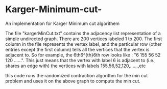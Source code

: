 # Karger-Minimum-cut-
An implementation for Karger Minimum cut  algorithem

The file "kargerMinCut.txt" contains the adjacency list representation of a simple undirected graph. There are 200 vertices labeled 1 to 200. The first column in the file represents the vertex label, and the particular row (other entries except the first column) tells all the vertices that the vertex is adjacent to. So for example, the 6th6^{th}6th row looks like : "6 155 56 52 120 ......". This just means that the vertex with label 6 is adjacent to (i.e., shares an edge with) the vertices with labels 155,56,52,120,......,etc

this code runs the randomized contraction algorithm for the min cut problem and uses it on the above graph to compute the min cut.
